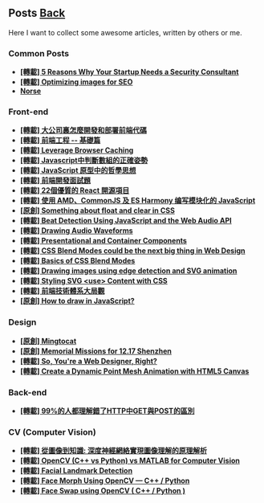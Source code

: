 ## Posts	[Back](./../README.md)

Here I want to collect some awesome articles, written by others or me.

### Common Posts

- [**[轉載] 5 Reasons Why Your Startup Needs a Security Consultant**](./security_consultant/security_consultant.md)
- [**[轉載] Optimizing images for SEO**](./optimize_image_for_seo/optimize_image_for_seo.md)
- [**Norse**](http://map.norsecorp.com/)

### Front-end

- [**[轉載] 大公司裏怎麼開發和部署前端代碼**](./frontend_code_in_big_company/frontend_code_in_big_company.md)
- [**[轉載] 前端工程 -- 基礎篇**](./base_frontend/base_frontend.md)
- [**[轉載] Leverage Browser Caching**](./leverage_browser_caching/leverage_browser_caching.md)
- [**[轉載] Javascript中判斷數組的正確姿勢**](./array_inference_in_javascript/array_inference_in_javascript.md)
- [**[轉載] JavaScript 原型中的哲學思想**](./prototype_of_javascript/prototype_of_javascript.md)
- [**[轉載] 前端開發面試題**](./frontend_interview/frontend_interview.md)
- [**[轉載] 22個優質的 React 開源項目**](./22_react_opensrc/22_react_opensrc.md)
- [**[轉載] 使用 AMD、CommonJS 及 ES Harmony 编写模块化的 JavaScript**](./modular_js_with_style/modular_js_with_style.md)
- [**[原創] Something about float and clear in CSS**](./float_clear/float_clear.md)
- [**[轉載] Beat Detection Using JavaScript and the Web Audio API**](./bpm_detection_with_javascript/bpm_detection_with_javascript.md)
- [**[轉載] Drawing Audio Waveforms**](./drawing_audio_waveforms/drawing_audio_waveforms.md)
- [**[轉載] Presentational and Container Components**](./presentational_and_container_components/presentational_and_container_components.md)
- [**[轉載] CSS Blend Modes could be the next big thing in Web Design**](./css_blend_mode/css_blend_mode.md)
- [**[轉載] Basics of CSS Blend Modes**](./basics_of_css_blend_mode/basics_of_css_blend_mode.md)
- [**[轉載] Drawing images using edge detection and SVG animation**](./draw_image_using_edge_detection_and_svg/draw_image_using_edge_detection_and_svg.md)
- [**[轉載] Styling SVG &lt;use&gt; Content with CSS**](./style_svg_use/style_svg_use.md)
- [**[轉載] 前端技術體系大局觀**](./whole_front_end/whole_front_end.md)
- [**[原創] How to draw in JavaScript?**](./how_to_draw/how_to_draw.md)

### Design

- [**[原創] Mingtocat**](./mingtocat/mingtocat.md)
- [**[原創] Memorial Missions for 12.17 Shenzhen**](./1217_mission_of_shenzhen/1217_mission_of_shenzhen.md)
- [**[轉載] So, You're a Web Designer, Right?**](./so_a_web_designer/so_a_web_designer.md)
- [**[轉載] Create a Dynamic Point Mesh Animation with HTML5 Canvas**](./point_mesh/point_mesh.md)

### Back-end

- [**[轉載] 99%的人都理解錯了HTTP中GET與POST的區別**](./http_and_get/http_and_get.md)

### CV (Computer Vision)

- [**[轉載] 從圖像到知識: 深度神經網絡實現圖像理解的原理解析**](./dnn_2_image/dnn_2_image.md)
- [**[轉載] OpenCV (C++ vs Python) vs MATLAB for Computer Vision**](./opencv_vs_matlab/opencv_vs_matlab.md)
- [**[轉載] Facial Landmark Detection**](./facial_landmark/facial_landmark.md)
- [**[轉載] Face Morph Using OpenCV — C++ / Python**](./face_morph/face_morph.md)
- [**[轉載] Face Swap using OpenCV ( C++ / Python )**](./face_swap/face_swap.md)
